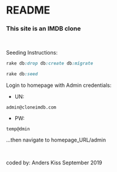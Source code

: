 # README

<h3>This site is an IMDB clone</h3>
<br>
<p>Seeding Instructions:</p>

```ruby
rake db:drop db:create db:migrate
```

```ruby
rake db:seed
```

<p>Login to homepage with Admin credentials:</p>

- UN: 

```admin@cloneimdb.com```

- PW:

```temp@dmin```

...then navigate to homepage_URL/admin

<br>




coded by:
Anders Kiss
September 2019

